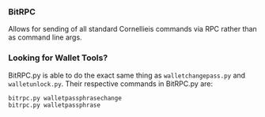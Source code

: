 ### BitRPC
Allows for sending of all standard Cornellieis commands via RPC rather than as command line args.

### Looking for Wallet Tools?
BitRPC.py is able to do the exact same thing as `walletchangepass.py` and `walletunlock.py`. Their respective commands in BitRPC.py are:

	bitrpc.py walletpassphrasechange
	bitrpc.py walletpassphrase